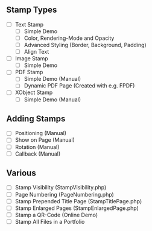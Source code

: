 ## Stamp Types
- [ ] Text Stamp
  - [ ] Simple Demo
  - [ ] Color, Rendering-Mode and Opacity
  - [ ] Advanced Styling (Border, Background, Padding)
  - [ ] Align Text
- [ ] Image Stamp
  - [ ] Simple Demo
- [ ] PDF Stamp
  - [ ] Simple Demo (Manual)
  - [ ] Dynamic PDF Page (Created with e.g. FPDF)
- [ ] XObject Stamp
  - [ ] Simple Demo (Manual)

## Adding Stamps
- [ ] Positioning (Manual)
- [ ] Show on Page (Manual)
- [ ] Rotation (Manual)
- [ ] Callback (Manual)

## Various
- [ ] Stamp Visibility (StampVisibility.php)
- [ ] Page Numbering (PageNumbering.php)
- [ ] Stamp Prepended Title Page (StampTitlePage.php)
- [ ] Stamp Enlarged Pages (StampEnlargedPage.php)
- [ ] Stamp a QR-Code (Online Demo)
- [ ] Stamp All Files in a Portfolio
